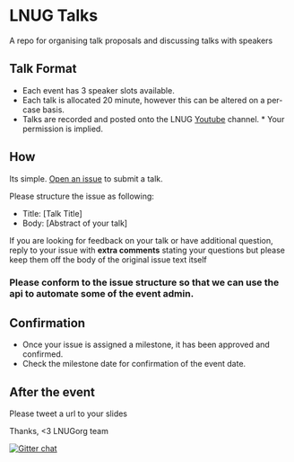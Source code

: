 # LNUG Talks

A repo for organising talk proposals and discussing talks with speakers

## Talk Format

- Each event has 3 speaker slots available.  
- Each talk is allocated 20 minute, however this can be altered on a per-case basis.
- Talks are recorded and posted onto the LNUG [Youtube](https://www.youtube.com/channel/UC-qjgj2TnRoI1ZmFFaN3FeQ) channel.  * Your permission is implied.

## How
Its simple. [Open an issue](https://github.com/lnug/speakers/issues/new) to submit a talk.  

Please structure the issue as following:

- Title: [Talk Title]
- Body: [Abstract of your talk]

If you are looking for feedback on your talk or have additional question, reply to your issue with  **extra comments** stating your questions but please keep them off the body of the original issue text itself

### Please conform to the issue structure so that we can use the api to automate some of the event admin.

## Confirmation
- Once your issue is assigned a milestone, it has been approved and confirmed.  
- Check the milestone date for confirmation of the event date.

## After the event
Please tweet a url to your slides

Thanks,
<3 LNUGorg team

[![Gitter chat](https://badges.gitter.im/gitterHQ/gitter.png)](https://gitter.im/lnug/discuss)
